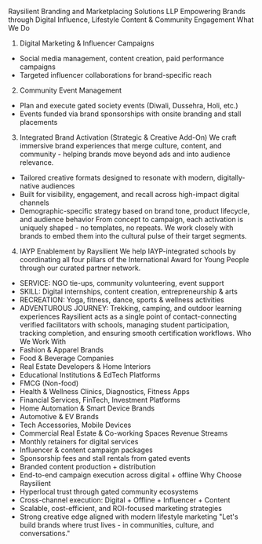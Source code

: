 Raysilient Branding and Marketplacing Solutions LLP
Empowering Brands through Digital Influence, Lifestyle Content & Community Engagement
What We Do
1. Digital Marketing & Influencer Campaigns
- Social media management, content creation, paid performance campaigns
- Targeted influencer collaborations for brand-specific reach
2. Community Event Management
- Plan and execute gated society events (Diwali, Dussehra, Holi, etc.)
- Events funded via brand sponsorships with onsite branding and stall placements
3. Integrated Brand Activation (Strategic & Creative Add-On)
We craft immersive brand experiences that merge culture, content, and community - helping brands
move beyond ads and into audience relevance.
- Tailored creative formats designed to resonate with modern, digitally-native audiences
- Built for visibility, engagement, and recall across high-impact digital channels
- Demographic-specific strategy based on brand tone, product lifecycle, and audience behavior
From concept to campaign, each activation is uniquely shaped - no templates, no repeats. We work
closely with brands to embed them into the cultural pulse of their target segments.
4. IAYP Enablement by Raysilient
We help IAYP-integrated schools by coordinating all four pillars of the International Award for Young
People through our curated partner network.
- SERVICE: NGO tie-ups, community volunteering, event support
- SKILL: Digital internships, content creation, entrepreneurship & arts
- RECREATION: Yoga, fitness, dance, sports & wellness activities
- ADVENTUROUS JOURNEY: Trekking, camping, and outdoor learning experiences
Raysilient acts as a single point of contact-connecting verified facilitators with schools, managing
student participation, tracking completion, and ensuring smooth certification workflows.
Who We Work With
- Fashion & Apparel Brands
- Food & Beverage Companies
- Real Estate Developers & Home Interiors
- Educational Institutions & EdTech Platforms
- FMCG (Non-food)
- Health & Wellness Clinics, Diagnostics, Fitness Apps
- Financial Services, FinTech, Investment Platforms
- Home Automation & Smart Device Brands
- Automotive & EV Brands
- Tech Accessories, Mobile Devices
- Commercial Real Estate & Co-working Spaces
Revenue Streams
- Monthly retainers for digital services
- Influencer & content campaign packages
- Sponsorship fees and stall rentals from gated events
- Branded content production + distribution
- End-to-end campaign execution across digital + offline
Why Choose Raysilient
- Hyperlocal trust through gated community ecosystems
- Cross-channel execution: Digital + Offline + Influencer + Content
- Scalable, cost-efficient, and ROI-focused marketing strategies
- Strong creative edge aligned with modern lifestyle marketing
"Let's build brands where trust lives - in communities, culture, and conversations."
